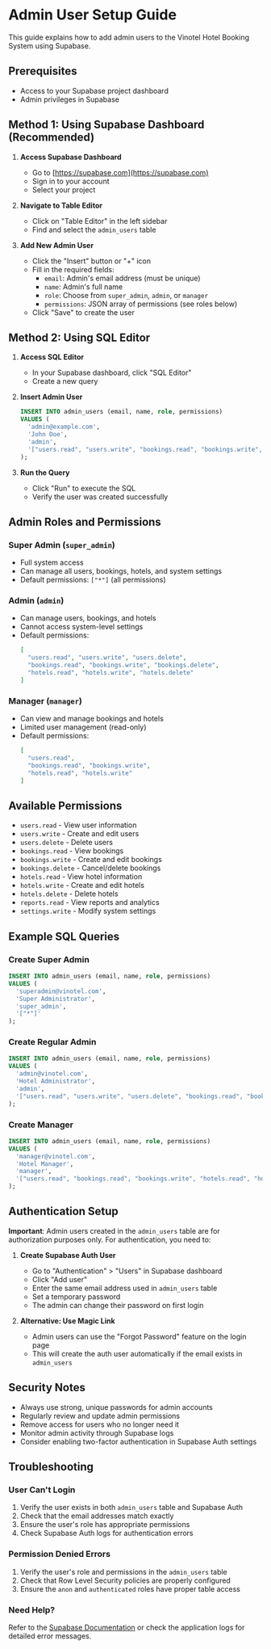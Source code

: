 # Admin User Setup Guide

This guide explains how to add admin users to the Vinotel Hotel Booking System using Supabase.

## Prerequisites

- Access to your Supabase project dashboard
- Admin privileges in Supabase

## Method 1: Using Supabase Dashboard (Recommended)

1. **Access Supabase Dashboard**
   - Go to [https://supabase.com](https://supabase.com)
   - Sign in to your account
   - Select your project

2. **Navigate to Table Editor**
   - Click on "Table Editor" in the left sidebar
   - Find and select the `admin_users` table

3. **Add New Admin User**
   - Click the "Insert" button or "+" icon
   - Fill in the required fields:
     - `email`: Admin's email address (must be unique)
     - `name`: Admin's full name
     - `role`: Choose from `super_admin`, `admin`, or `manager`
     - `permissions`: JSON array of permissions (see roles below)
   - Click "Save" to create the user

## Method 2: Using SQL Editor

1. **Access SQL Editor**
   - In your Supabase dashboard, click "SQL Editor"
   - Create a new query

2. **Insert Admin User**
   ```sql
   INSERT INTO admin_users (email, name, role, permissions)
   VALUES (
     'admin@example.com',
     'John Doe',
     'admin',
     '["users.read", "users.write", "bookings.read", "bookings.write", "hotels.read"]'
   );
   ```

3. **Run the Query**
   - Click "Run" to execute the SQL
   - Verify the user was created successfully

## Admin Roles and Permissions

### Super Admin (`super_admin`)
- Full system access
- Can manage all users, bookings, hotels, and system settings
- Default permissions: `["*"]` (all permissions)

### Admin (`admin`)
- Can manage users, bookings, and hotels
- Cannot access system-level settings
- Default permissions:
  ```json
  [
    "users.read", "users.write", "users.delete",
    "bookings.read", "bookings.write", "bookings.delete",
    "hotels.read", "hotels.write", "hotels.delete"
  ]
  ```

### Manager (`manager`)
- Can view and manage bookings and hotels
- Limited user management (read-only)
- Default permissions:
  ```json
  [
    "users.read",
    "bookings.read", "bookings.write",
    "hotels.read", "hotels.write"
  ]
  ```

## Available Permissions

- `users.read` - View user information
- `users.write` - Create and edit users
- `users.delete` - Delete users
- `bookings.read` - View bookings
- `bookings.write` - Create and edit bookings
- `bookings.delete` - Cancel/delete bookings
- `hotels.read` - View hotel information
- `hotels.write` - Create and edit hotels
- `hotels.delete` - Delete hotels
- `reports.read` - View reports and analytics
- `settings.write` - Modify system settings

## Example SQL Queries

### Create Super Admin
```sql
INSERT INTO admin_users (email, name, role, permissions)
VALUES (
  'superadmin@vinotel.com',
  'Super Administrator',
  'super_admin',
  '["*"]'
);
```

### Create Regular Admin
```sql
INSERT INTO admin_users (email, name, role, permissions)
VALUES (
  'admin@vinotel.com',
  'Hotel Administrator',
  'admin',
  '["users.read", "users.write", "users.delete", "bookings.read", "bookings.write", "bookings.delete", "hotels.read", "hotels.write", "hotels.delete"]'
);
```

### Create Manager
```sql
INSERT INTO admin_users (email, name, role, permissions)
VALUES (
  'manager@vinotel.com',
  'Hotel Manager',
  'manager',
  '["users.read", "bookings.read", "bookings.write", "hotels.read", "hotels.write"]'
);
```

## Authentication Setup

**Important**: Admin users created in the `admin_users` table are for authorization purposes only. For authentication, you need to:

1. **Create Supabase Auth User**
   - Go to "Authentication" > "Users" in Supabase dashboard
   - Click "Add user"
   - Enter the same email address used in `admin_users` table
   - Set a temporary password
   - The admin can change their password on first login

2. **Alternative: Use Magic Link**
   - Admin users can use the "Forgot Password" feature on the login page
   - This will create the auth user automatically if the email exists in `admin_users`

## Security Notes

- Always use strong, unique passwords for admin accounts
- Regularly review and update admin permissions
- Remove access for users who no longer need it
- Monitor admin activity through Supabase logs
- Consider enabling two-factor authentication in Supabase Auth settings

## Troubleshooting

### User Can't Login
1. Verify the user exists in both `admin_users` table and Supabase Auth
2. Check that the email addresses match exactly
3. Ensure the user's role has appropriate permissions
4. Check Supabase Auth logs for authentication errors

### Permission Denied Errors
1. Verify the user's role and permissions in the `admin_users` table
2. Check that Row Level Security policies are properly configured
3. Ensure the `anon` and `authenticated` roles have proper table access

### Need Help?
Refer to the [Supabase Documentation](https://supabase.com/docs) or check the application logs for detailed error messages.